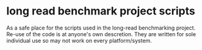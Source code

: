 # long read benchmark project scripts
As a safe place for the scripts used in the long-read benchmarking project. Re-use of the code is at anyone's own descretion. They are written for sole individual use so may not work on every platform/system.
